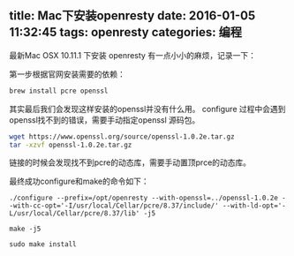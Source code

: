 title: Mac下安装openresty
date: 2016-01-05 11:32:45
tags: openresty
categories: 编程
---

最新Mac OSX 10.11.1 下安装 openresty 有一点小小的麻烦，记录一下：

第一步根据官网安装需要的依赖：

```bash
brew install pcre openssl
```

其实最后我们会发现这样安装的openssl并没有什么用。
configure 过程中会遇到 openssl找不到的错误，需要手动指定openssl 源码包。

```bash
wget https://www.openssl.org/source/openssl-1.0.2e.tar.gz
tar -xzvf openssl-1.0.2e.tar.gz
```
链接的时候会发现找不到pcre的动态库，需要手动置顶prce的动态库。

最终成功configure和make的命令如下：

```
./configure --prefix=/opt/openresty --with-openssl=../openssl-1.0.2e --with-cc-opt='-I/usr/local/Cellar/pcre/8.37/include/' --with-ld-opt='-L/usr/local/Cellar/pcre/8.37/lib' -j5

make -j5

sudo make install
```
